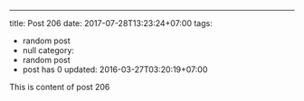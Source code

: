 ---
title: Post 206
date: 2017-07-28T13:23:24+07:00
tags:
  - random post
  - null
category:
  - random post
  - post has 0
updated: 2016-03-27T03:20:19+07:00

This is content of post 206